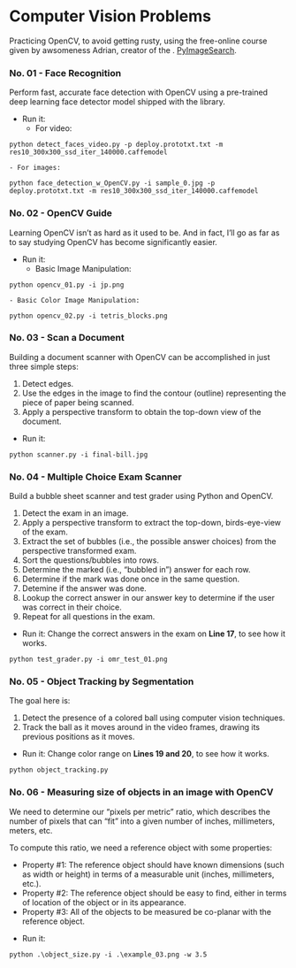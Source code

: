 # Computer Vision Problems

Practicing OpenCV, to avoid getting rusty, using the free-online course given by awsomeness Adrian, creator of the . [PyImageSearch](https://www.pyimagesearch.com).

### No. 01 -  Face Recognition
Perform fast, accurate face detection with OpenCV using a pre-trained deep learning face detector model shipped with the library.
- Run it:
    - For video:

`python detect_faces_video.py -p deploy.prototxt.txt -m res10_300x300_ssd_iter_140000.caffemodel`

    - For images:

`python face_detection_w_OpenCV.py -i sample_0.jpg -p deploy.prototxt.txt -m res10_300x300_ssd_iter_140000.caffemodel`

### No. 02 -  OpenCV Guide
Learning OpenCV isn’t as hard as it used to be. And in fact, I’ll go as far as to say studying OpenCV has become significantly easier.

- Run it:
    - Basic Image Manipulation:

`python opencv_01.py -i jp.png`

    - Basic Color Image Manipulation:

`python opencv_02.py -i tetris_blocks.png`


### No. 03 -  Scan a Document
Building a document scanner with OpenCV can be accomplished in just three simple steps:
1. Detect edges.
2. Use the edges in the image to find the contour (outline) representing the piece of paper being scanned.
3. Apply a perspective transform to obtain the top-down view of the document.

- Run it:

`python scanner.py -i final-bill.jpg`

### No. 04 -  Multiple Choice Exam Scanner
Build a bubble sheet scanner and test grader using Python and OpenCV.
1. Detect the exam in an image.
2. Apply a perspective transform to extract the top-down, birds-eye-view of the exam.
3. Extract the set of bubbles (i.e., the possible answer choices) from the perspective transformed exam.
4. Sort the questions/bubbles into rows.
5. Determine the marked (i.e., “bubbled in”) answer for each row.
6. Determine if the mark was done once in the same question.
7. Detemine if the answer was done.
8. Lookup the correct answer in our answer key to determine if the user was correct in their choice.
9. Repeat for all questions in the exam.

- Run it:
    Change the correct answers in the exam on **Line 17**, to see how it works.

`python test_grader.py -i omr_test_01.png`

### No. 05 -  Object Tracking by Segmentation
The goal here is:
1. Detect the presence of a colored ball using computer vision techniques.
2. Track the ball as it moves around in the video frames, drawing its previous positions as it moves.

- Run it:
    Change color range on **Lines 19 and 20**, to see how it works.

`python object_tracking.py`

### No. 06 - Measuring size of objects in an image with OpenCV
We need to determine our “pixels per metric” ratio, which describes the number of pixels that can “fit” into a given number of inches, millimeters, meters, etc.

To compute this ratio, we need a reference object with some properties:

* Property #1: The reference object should have known dimensions (such as width or height) in terms of a measurable unit (inches, millimeters, etc.).
* Property #2: The reference object should be easy to find, either in terms of location of the object or in its appearance.
* Property #3: All of the objects to be measured be co-planar with the reference object. 

- Run it:

`python .\object_size.py -i .\example_03.png -w 3.5`